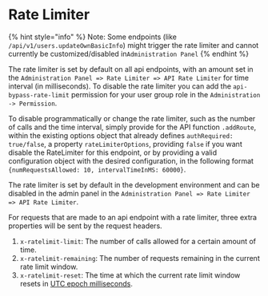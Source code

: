 # Rate Limiter

{% hint style="info" %}
Note: Some endpoints \(like `/api/v1/users.updateOwnBasicInfo`\) might trigger the rate limiter and cannot currently be customized/disabled in`Administration Panel`
{% endhint %}



The rate limiter is set by default on all api endpoints, with an amount set in the `Administration Panel => Rate Limiter => API Rate Limiter` for time interval \(in milliseconds\). To disable the rate limiter you can add the `api-bypass-rate-limit` permission for your user group role in the `Administration -> Permission`.

To disable programmatically or change the rate limiter, such as the number of calls and the time interval, simply provide for the API function `.addRoute`, within the existing options object that already defines `authRequired: true/false`, a property `rateLimiterOptions`, providing `false` if you want disable the RateLimiter for this endpoint, or by providing a valid configuration object with the desired configuration, in the following format `{numRequestsAllowed: 10, intervalTimeInMS: 60000}`.

The rate limiter is set by default in the development environment and can be disabled in the admin panel in the `Administration Panel => Rate Limiter => API Rate Limiter`.

For requests that are made to an api endpoint with a rate limiter, three extra properties will be sent by the request headers.

1. `x-ratelimit-limit`: The number of calls allowed for a certain amount of time.
2. `x-ratelimit-remaining`: The number of requests remaining in the current rate limit window.
3. `x-ratelimit-reset`: The time at which the current rate limit window resets in [UTC epoch milliseconds](https://en.wikipedia.org/wiki/Unix_time).

